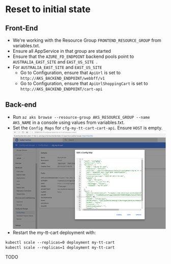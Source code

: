# Reset to initial state

## Front-End

* We're working with the Resource Group `FRONTEND_RESOURCE_GROUP` from variables.txt.
* Ensure all AppService in that group are started
* Ensure that the `AZURE_FD_ENDPOINT` backend pools point to `AUSTRALIA_EAST_SITE` and `EAST_US_SITE `.
* For `AUSTRALIA_EAST_SITE` and `EAST_US_SITE `
    * Go to Configuration, ensure that `ApiUrl` is set to `http://AKS_BACKEND_ENDPOINT/webbff/v1`
    * Go to Configuration, ensure that `ApiUrlShoppingCart` is set to `http://AKS_BACKEND_ENDPOINT/cart-api`

## Back-end
* Run `az aks browse --resource-group AKS_RESOURCE_GROUP --name AKS_NAME` in a console using values from variables.txt. 
* Set the `Config Maps` for `cfg-my-tt-cart-cart-api`. Ensure `HOST` is empty.
![](../assets/breakcart.png)
*  Restart the my-tt-cart deployment with:
```
kubectl scale --replicas=0 deployment my-tt-cart
kubectl scale --replicas=1 deployment my-tt-cart
```

TODO